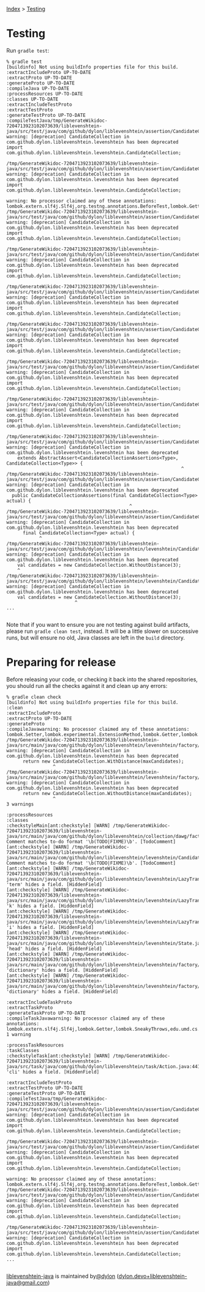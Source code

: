 [Index](index.md) > [Testing](testing.md)

# Testing

Run `gradle test`:

```
% gradle test
[buildinfo] Not using buildInfo properties file for this build.
:extractIncludeProto UP-TO-DATE
:extractProto UP-TO-DATE
:generateProto UP-TO-DATE
:compileJava UP-TO-DATE
:processResources UP-TO-DATE
:classes UP-TO-DATE
:extractIncludeTestProto
:extractTestProto
:generateTestProto UP-TO-DATE
:compileTestJava/tmp/GenerateWikidoc-7204713923102073639/liblevenshtein-java/src/test/java/com/github/dylon/liblevenshtein/assertion/CandidateCollectionAssertions.java:5: warning: [deprecation] CandidateCollection in com.github.dylon.liblevenshtein.levenshtein has been deprecated
import com.github.dylon.liblevenshtein.levenshtein.CandidateCollection;
                                                  ^
/tmp/GenerateWikidoc-7204713923102073639/liblevenshtein-java/src/test/java/com/github/dylon/liblevenshtein/assertion/CandidateCollectionAssertionsTest.java:12: warning: [deprecation] CandidateCollection in com.github.dylon.liblevenshtein.levenshtein has been deprecated
import com.github.dylon.liblevenshtein.levenshtein.CandidateCollection;
                                                  ^
warning: No processor claimed any of these annotations: lombok.extern.slf4j.Slf4j,org.testng.annotations.BeforeTest,lombok.Getter,org.testng.annotations.DataProvider,org.testng.annotations.BeforeClass,lombok.RequiredArgsConstructor,org.testng.annotations.BeforeMethod,org.testng.annotations.Test
/tmp/GenerateWikidoc-7204713923102073639/liblevenshtein-java/src/test/java/com/github/dylon/liblevenshtein/assertion/CandidateCollectionAssertions.java:5: warning: [deprecation] CandidateCollection in com.github.dylon.liblevenshtein.levenshtein has been deprecated
import com.github.dylon.liblevenshtein.levenshtein.CandidateCollection;
                                                  ^
/tmp/GenerateWikidoc-7204713923102073639/liblevenshtein-java/src/test/java/com/github/dylon/liblevenshtein/assertion/CandidateCollectionAssertionsTest.java:12: warning: [deprecation] CandidateCollection in com.github.dylon.liblevenshtein.levenshtein has been deprecated
import com.github.dylon.liblevenshtein.levenshtein.CandidateCollection;
                                                  ^
/tmp/GenerateWikidoc-7204713923102073639/liblevenshtein-java/src/test/java/com/github/dylon/liblevenshtein/assertion/CandidateCollectionAssertions.java:5: warning: [deprecation] CandidateCollection in com.github.dylon.liblevenshtein.levenshtein has been deprecated
import com.github.dylon.liblevenshtein.levenshtein.CandidateCollection;
                                                  ^
/tmp/GenerateWikidoc-7204713923102073639/liblevenshtein-java/src/test/java/com/github/dylon/liblevenshtein/assertion/CandidateCollectionAssertionsTest.java:12: warning: [deprecation] CandidateCollection in com.github.dylon.liblevenshtein.levenshtein has been deprecated
import com.github.dylon.liblevenshtein.levenshtein.CandidateCollection;
                                                  ^
/tmp/GenerateWikidoc-7204713923102073639/liblevenshtein-java/src/test/java/com/github/dylon/liblevenshtein/assertion/CandidateCollectionAssertions.java:5: warning: [deprecation] CandidateCollection in com.github.dylon.liblevenshtein.levenshtein has been deprecated
import com.github.dylon.liblevenshtein.levenshtein.CandidateCollection;
                                                  ^
/tmp/GenerateWikidoc-7204713923102073639/liblevenshtein-java/src/test/java/com/github/dylon/liblevenshtein/assertion/CandidateCollectionAssertionsTest.java:12: warning: [deprecation] CandidateCollection in com.github.dylon.liblevenshtein.levenshtein has been deprecated
import com.github.dylon.liblevenshtein.levenshtein.CandidateCollection;
                                                  ^
/tmp/GenerateWikidoc-7204713923102073639/liblevenshtein-java/src/test/java/com/github/dylon/liblevenshtein/assertion/CandidateCollectionAssertions.java:12: warning: [deprecation] CandidateCollection in com.github.dylon.liblevenshtein.levenshtein has been deprecated
    extends AbstractAssert<CandidateCollectionAssertions<Type>, CandidateCollection<Type>> {
                                                                ^
/tmp/GenerateWikidoc-7204713923102073639/liblevenshtein-java/src/test/java/com/github/dylon/liblevenshtein/assertion/CandidateCollectionAssertions.java:18: warning: [deprecation] CandidateCollection in com.github.dylon.liblevenshtein.levenshtein has been deprecated
  public CandidateCollectionAssertions(final CandidateCollection<Type> actual) {
                                             ^
/tmp/GenerateWikidoc-7204713923102073639/liblevenshtein-java/src/test/java/com/github/dylon/liblevenshtein/assertion/CandidateCollectionAssertions.java:29: warning: [deprecation] CandidateCollection in com.github.dylon.liblevenshtein.levenshtein has been deprecated
      final CandidateCollection<Type> actual) {
            ^
/tmp/GenerateWikidoc-7204713923102073639/liblevenshtein-java/src/test/java/com/github/dylon/liblevenshtein/levenshtein/CandidateCollectionTest.java:14: warning: [deprecation] CandidateCollection in com.github.dylon.liblevenshtein.levenshtein has been deprecated
    val candidates = new CandidateCollection.WithoutDistance(3);
    ^
/tmp/GenerateWikidoc-7204713923102073639/liblevenshtein-java/src/test/java/com/github/dylon/liblevenshtein/levenshtein/CandidateCollectionTest.java:14: warning: [deprecation] CandidateCollection in com.github.dylon.liblevenshtein.levenshtein has been deprecated
    val candidates = new CandidateCollection.WithoutDistance(3);
                         ^
...


```

Note that if you want to ensure you are not testing against build artifacts,
please run `gradle clean test`, instead.  It will be a little slower on
successive runs, but will ensure no old, Java classes are left in the `build`
directory.

# Preparing for release

Before releasing your code, or checking it back into the shared repositories,
you should run all the checks against it and clean up any errors:

```
% gradle clean check
[buildinfo] Not using buildInfo properties file for this build.
:clean
:extractIncludeProto
:extractProto UP-TO-DATE
:generateProto
:compileJavawarning: No processor claimed any of these annotations: lombok.Setter,lombok.experimental.ExtensionMethod,lombok.Getter,lombok.NonNull,lombok.RequiredArgsConstructor,lombok.EqualsAndHashCode,lombok.Value,lombok.extern.slf4j.Slf4j,lombok.ToString,lombok.Data,lombok.AllArgsConstructor,lombok.NoArgsConstructor
/tmp/GenerateWikidoc-7204713923102073639/liblevenshtein-java/src/main/java/com/github/dylon/liblevenshtein/levenshtein/factory/CandidateCollectionBuilder.java:50: warning: [deprecation] CandidateCollection in com.github.dylon.liblevenshtein.levenshtein has been deprecated
      return new CandidateCollection.WithDistance(maxCandidates);
                 ^
/tmp/GenerateWikidoc-7204713923102073639/liblevenshtein-java/src/main/java/com/github/dylon/liblevenshtein/levenshtein/factory/CandidateCollectionBuilder.java:70: warning: [deprecation] CandidateCollection in com.github.dylon.liblevenshtein.levenshtein has been deprecated
      return new CandidateCollection.WithoutDistance(maxCandidates);
                 ^
3 warnings

:processResources
:classes
:checkstyleMain[ant:checkstyle] [WARN] /tmp/GenerateWikidoc-7204713923102073639/liblevenshtein-java/src/main/java/com/github/dylon/liblevenshtein/collection/dawg/factory/DawgFactory.java:82: Comment matches to-do format '\b(TODO|FIXME)\b'. [TodoComment]
[ant:checkstyle] [WARN] /tmp/GenerateWikidoc-7204713923102073639/liblevenshtein-java/src/main/java/com/github/dylon/liblevenshtein/levenshtein/CandidateCollection.java:56: Comment matches to-do format '\b(TODO|FIXME)\b'. [TodoComment]
[ant:checkstyle] [WARN] /tmp/GenerateWikidoc-7204713923102073639/liblevenshtein-java/src/main/java/com/github/dylon/liblevenshtein/levenshtein/LazyTransducerCollection.java:235:20: 'term' hides a field. [HiddenField]
[ant:checkstyle] [WARN] /tmp/GenerateWikidoc-7204713923102073639/liblevenshtein-java/src/main/java/com/github/dylon/liblevenshtein/levenshtein/LazyTransducerCollection.java:236:17: 'k' hides a field. [HiddenField]
[ant:checkstyle] [WARN] /tmp/GenerateWikidoc-7204713923102073639/liblevenshtein-java/src/main/java/com/github/dylon/liblevenshtein/levenshtein/LazyTransducerCollection.java:237:17: 'i' hides a field. [HiddenField]
[ant:checkstyle] [WARN] /tmp/GenerateWikidoc-7204713923102073639/liblevenshtein-java/src/main/java/com/github/dylon/liblevenshtein/levenshtein/State.java:335:54: 'head' hides a field. [HiddenField]
[ant:checkstyle] [WARN] /tmp/GenerateWikidoc-7204713923102073639/liblevenshtein-java/src/main/java/com/github/dylon/liblevenshtein/levenshtein/factory/TransducerBuilder.java:138:74: 'dictionary' hides a field. [HiddenField]
[ant:checkstyle] [WARN] /tmp/GenerateWikidoc-7204713923102073639/liblevenshtein-java/src/main/java/com/github/dylon/liblevenshtein/levenshtein/factory/TransducerBuilder.java:147:41: 'dictionary' hides a field. [HiddenField]

:extractIncludeTaskProto
:extractTaskProto
:generateTaskProto UP-TO-DATE
:compileTaskJavawarning: No processor claimed any of these annotations: lombok.extern.slf4j.Slf4j,lombok.Getter,lombok.SneakyThrows,edu.umd.cs.findbugs.annotations.SuppressFBWarnings
1 warning

:processTaskResources
:taskClasses
:checkstyleTask[ant:checkstyle] [WARN] /tmp/GenerateWikidoc-7204713923102073639/liblevenshtein-java/src/task/java/com/github/dylon/liblevenshtein/task/Action.java:441:25: 'cli' hides a field. [HiddenField]

:extractIncludeTestProto
:extractTestProto UP-TO-DATE
:generateTestProto UP-TO-DATE
:compileTestJava/tmp/GenerateWikidoc-7204713923102073639/liblevenshtein-java/src/test/java/com/github/dylon/liblevenshtein/assertion/CandidateCollectionAssertions.java:5: warning: [deprecation] CandidateCollection in com.github.dylon.liblevenshtein.levenshtein has been deprecated
import com.github.dylon.liblevenshtein.levenshtein.CandidateCollection;
                                                  ^
/tmp/GenerateWikidoc-7204713923102073639/liblevenshtein-java/src/test/java/com/github/dylon/liblevenshtein/assertion/CandidateCollectionAssertionsTest.java:12: warning: [deprecation] CandidateCollection in com.github.dylon.liblevenshtein.levenshtein has been deprecated
import com.github.dylon.liblevenshtein.levenshtein.CandidateCollection;
                                                  ^
warning: No processor claimed any of these annotations: lombok.extern.slf4j.Slf4j,org.testng.annotations.BeforeTest,lombok.Getter,org.testng.annotations.DataProvider,org.testng.annotations.BeforeClass,lombok.RequiredArgsConstructor,org.testng.annotations.BeforeMethod,org.testng.annotations.Test
/tmp/GenerateWikidoc-7204713923102073639/liblevenshtein-java/src/test/java/com/github/dylon/liblevenshtein/assertion/CandidateCollectionAssertions.java:5: warning: [deprecation] CandidateCollection in com.github.dylon.liblevenshtein.levenshtein has been deprecated
import com.github.dylon.liblevenshtein.levenshtein.CandidateCollection;
                                                  ^
/tmp/GenerateWikidoc-7204713923102073639/liblevenshtein-java/src/test/java/com/github/dylon/liblevenshtein/assertion/CandidateCollectionAssertionsTest.java:12: warning: [deprecation] CandidateCollection in com.github.dylon.liblevenshtein.levenshtein has been deprecated
import com.github.dylon.liblevenshtein.levenshtein.CandidateCollection;
...


```

[liblevenshtein-java][github-repo] is maintained by[@dylon][github-author] ([dylon.devo+liblevenshtein-java@gmail.com][github-email])

[coursera-automata]: https://class.coursera.org/automata "Jeffrey Ullman (Coursera)"
[coursera-compilers]: https://class.coursera.org/compilers "Alex Aiken (Coursera)"
[coursera-nlp]: https://class.coursera.org/nlp "Dan Jurafsky and Chris Manning (Coursera)"
[damn-cool-algos-levenshtein-automata-2010]: http://blog.notdot.net/2010/07/Damn-Cool-Algorithms-Levenshtein-Automata "Nick Johnson (2010)"
[dict-compress-dawg-2011]: http://stevehanov.ca/blog/index.php?id=115 "Steve Hanov (2011)"
[fast-easy-correct-trie-2011]: http://stevehanov.ca/blog/index.php?id=114 "Steve Hanov (2011)"
[fast-string-correction-2002]: http://citeseerx.ist.psu.edu/viewdoc/summary?doi=10.1.1.16.652 "Klaus Schulz and Stoyan Mihov (2002)"
[incremental-construction-dawg-2000]: http://dl.acm.org/citation.cfm?id=971842 "Jan Daciuk, Bruce W. Watson, Stoyan Mihov, and Richard E. Watson (2000)"
[klaus-schulz]: http://www.cis.uni-muenchen.de/people/schulz.html "Klaus Schulz"
[lucene-fuzzy-2011]: http://blog.mikemccandless.com/2011/03/lucenes-fuzzyquery-is-100-times-faster.html "Michael McCandless (2011)"
[moman]: https://sites.google.com/site/rrettesite/moman "Moman"
[rao-li]: http://www.usca.edu/math/~mathdept/rli/ "Dr. Rao Li"
[stoyan-mihov]: http://www.lml.bas.bg/~stoyan/ "Stoyan Mihov"
[universal-automata-2005]: http://www.fmi.uni-sofia.bg/fmi/logic/theses/mitankin-en.pdf "Petar Nikolaev Mitankin (2005)"
[usca]: http://web.usca.edu/ "University of South Carolina Aiken"

[live-demo]: http://universal-automata.github.io/liblevenshtein/

[github-author]: https://github.com/dylon "Dylon Edwards <dylon.devo+liblevenshtein-java@gmail.com>"
[github-demo]: http://universal-automata.github.io/liblevenshtein/ "liblevenshtein demo"
[github-email]: mailto:dylon.devo+liblevenshtein-java@gmail.com "Dylon Edwards <dylon.devo+liblevenshtein-java@gmail.com>"
[github-repo]: https://github.com/universal-automata/liblevenshtein-java/ "universal-automata/liblevenshtein-java"

[wikipedia-damerau-levenshtein-distance]: https://en.wikipedia.org/wiki/Damerau%E2%80%93Levenshtein_distance "Damerau–Levenshtein distance"
[wikipedia-levenshtein-distance]: https://en.wikipedia.org/wiki/Levenshtein_distance "Levenshtein distance"

[master-branch]: https://github.com/universal-automata/liblevenshtein-java/tree/master
[release-branch]: https://github.com/universal-automata/liblevenshtein-java/tree/release

[wiki]: https://github.com/universal-automata/liblevenshtein-java/blob/gh-pages/docs/wiki/2.2.3-alpha.9/index.md "liblevenshtein 2.2.3-alpha.9 Wiki"
[javadoc]: http://universal-automata.github.io/liblevenshtein-java/docs/javadoc/2.2.3-alpha.9/index.html "liblevenshtein 2.2.3-alpha.9 API"
[tagged-source]: https://github.com/universal-automata/liblevenshtein-java/tree/2.2.3-alpha.9/src "liblevenshtein 2.2.3-alpha.9"

[java-lib]: https://github.com/universal-automata/liblevenshtein-java "liblevenshtein-java"
[java-cli]: https://github.com/universal-automata/liblevenshtein-java-cli "liblevenshtein-java-cli"
[java-cli-readme]: https://github.com/universal-automata/liblevenshtein-java-cli/blob/master/README.md "liblevenshtein-java-cli, README.md"

[javadoc/Iterable]: https://docs.oracle.com/javase/1.8/docs/api/java/lang/Iterable.html?is-external=true "java.lang.Iterable"
[javadoc/Iterator.next()]: https://docs.oracle.com/javase/1.8/docs/api/java/util/Iterator.html#next-- "java.util.Iterator.next()"
[javadoc/Iterator]: https://docs.oracle.com/javase/1.8/docs/api/java/util/Iterator.html "java.util.Iterator"
[javadoc/String]: https://docs.oracle.com/javase/1.8/docs/api/java/lang/String.html "java.lang.String"

[javadoc/Algorithm.MERGE_AND_SPLIT]: http://universal-automata.github.io/liblevenshtein-java/docs/javadoc/2.2.3-alpha.9/com/github/dylon/liblevenshtein/levenshtein/Algorithm.html#MERGE_AND_SPLIT "Algorithm.MERGE_AND_SPLIT"
[javadoc/Algorithm.STANDARD]: http://universal-automata.github.io/liblevenshtein-java/docs/javadoc/2.2.3-alpha.9/com/github/dylon/liblevenshtein/levenshtein/Algorithm.html#STANDARD "Algorithm.STANDARD"
[javadoc/Algorithm.TRANSPOSITION]: http://universal-automata.github.io/liblevenshtein-java/docs/javadoc/2.2.3-alpha.9/com/github/dylon/liblevenshtein/levenshtein/Algorithm.html#TRANSPOSITION "Algorithm.TRANSPOSITION"
[javadoc/ICandidateCollection]: http://universal-automata.github.io/liblevenshtein-java/docs/javadoc/2.2.3-alpha.9/com/github/dylon/liblevenshtein/levenshtein/ICandidateCollection.html "ICandidateCollection"
[javadoc/ITransducer.transduce(String)]: http://universal-automata.github.io/liblevenshtein-java/docs/javadoc/2.2.3-alpha.9/com/github/dylon/liblevenshtein/levenshtein/ITransducer.html#transduce-java.lang.String- "ITransducer.transduce(String):ICandidateCollection"
[javadoc/ITransducer.transduce(String,int)]: http://universal-automata.github.io/liblevenshtein-java/docs/javadoc/2.2.3-alpha.9/com/github/dylon/liblevenshtein/levenshtein/ITransducer.html#transduce-java.lang.String-int- "ITransducer.transduce(String,int):ICandidateCollection"
[javadoc/MemoizedMergeAndSplit.between(String,String)]: http://universal-automata.github.io/liblevenshtein-java/docs/javadoc/2.2.3-alpha.9/com/github/dylon/liblevenshtein/levenshtein/distance/MemoizedMergeAndSplit.html "MemoizedMergeAndSplit.between(String,String):int"
[javadoc/MemoizedStandard.between(String,String)]: http://universal-automata.github.io/liblevenshtein-java/docs/javadoc/2.2.3-alpha.9/com/github/dylon/liblevenshtein/levenshtein/distance/MemoizedStandard.html "MemoizedStandard.between(String,String):int"
[javadoc/MemoizedTransposition.between(String,String)]: http://universal-automata.github.io/liblevenshtein-java/docs/javadoc/2.2.3-alpha.9/com/github/dylon/liblevenshtein/levenshtein/distance/MemoizedTransposition.html "MemoizedTransposition.between(String,String):int"
[javadoc/TransducerBuilder.algorithm(Algorithm)]: http://universal-automata.github.io/liblevenshtein-java/docs/javadoc/2.2.3-alpha.9/com/github/dylon/liblevenshtein/levenshtein/factory/TransducerBuilder.html#algorithm-com.github.dylon.liblevenshtein.levenshtein.Algorithm- "TransducerBuilder.algorithm(Algorithm):TransducerBuilder"
[javadoc/TransducerBuilder.build()]: http://universal-automata.github.io/liblevenshtein-java/docs/javadoc/2.2.3-alpha.9/com/github/dylon/liblevenshtein/levenshtein/factory/TransducerBuilder.html#build-- "TransducerBuilder.build():ITransducer"
[javadoc/TransducerBuilder.defaultMaxDistance(int)]: http://universal-automata.github.io/liblevenshtein-java/docs/javadoc/2.2.3-alpha.9/com/github/dylon/liblevenshtein/levenshtein/factory/TransducerBuilder.html#defaultMaxDistance-int- "TransducerBuilder.defaultMaxDistance(int):TransducerBuilder"
[javadoc/TransducerBuilder.dictionary(Collection)]: http://universal-automata.github.io/liblevenshtein-java/docs/javadoc/2.2.3-alpha.9/com/github/dylon/liblevenshtein/levenshtein/factory/TransducerBuilder.html#dictionary-java.util.Collection- "TransducerBuilder.dictionary(Collection):TransducerBuilder"
[javadoc/TransducerBuilder.dictionary(Collection,boolean)]: http://universal-automata.github.io/liblevenshtein-java/docs/javadoc/2.2.3-alpha.9/com/github/dylon/liblevenshtein/levenshtein/factory/TransducerBuilder.html#dictionary-java.util.Collection-boolean- "TransducerBuilder.dictionary(Collection,boolean):TransducerBuilder"
[javadoc/TransducerBuilder.includeDistance(boolean)]: http://universal-automata.github.io/liblevenshtein-java/docs/javadoc/2.2.3-alpha.9/com/github/dylon/liblevenshtein/levenshtein/factory/TransducerBuilder.html#includeDistance-boolean- "TransducerBuilder.includeDistance(boolean):TransducerBuilder"
[javadoc/TransducerBuilder.maxCandidates(int)]: http://universal-automata.github.io/liblevenshtein-java/docs/javadoc/2.2.3-alpha.9/com/github/dylon/liblevenshtein/levenshtein/factory/TransducerBuilder.html#maxCandidates-int- "TransducerBuilder.maxCandidates(int):TransducerBuilder"

[src/Candidate]: https://github.com/universal-automata/liblevenshtein-java/blob/master/src/main/java/com/github/dylon/liblevenshtein/levenshtein/Candidate.java "Candidate.java"
[src/ITransducer]: https://github.com/universal-automata/liblevenshtein-java/blob/2.2.3-alpha.9/src/main/java/com/github/dylon/liblevenshtein/levenshtein/factory/TransducerBuilder.java "TransducerBuilder.java"
[src/TransducerBuilder.java]: https://github.com/universal-automata/liblevenshtein-java/blob/2.2.3-alpha.9/src/main/java/com/github/dylon/liblevenshtein/levenshtein/factory/TransducerBuilder.java "TransducerBuilder.java"
[src/build.gradle]: https://github.com/universal-automata/liblevenshtein-java/blob/2.2.3-alpha.9/build.gradle "build.gradle"

[top-20-most-common-english-words.txt]: https://raw.githubusercontent.com/universal-automata/liblevenshtein-java/2.2.3-alpha.9/src/test/resources/top-20-most-common-english-words.txt "top-20-most-common-english-words.txt"
